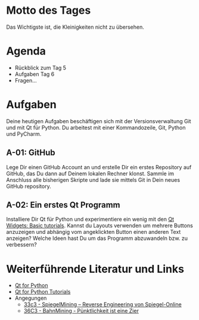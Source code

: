 # Motto des Tages

Das Wichtigste ist, die Kleinigkeiten nicht zu übersehen.

# Agenda

- Rückblick zum Tag 5
- Aufgaben Tag 6
- Fragen...

# Aufgaben

Deine heutigen Aufgaben beschäftigen sich mit der Versionsverwaltung Git und mit Qt für Python. Du arbeitest mit einer Kommandozeile, Git, Python und PyCharm.
## A-01: GitHub

Lege Dir einen GitHub Account an und erstelle Dir ein erstes Repository auf GitHub, das Du dann auf Deinem lokalen Rechner klonst. Sammle im Anschluss alle bisherigen Skripte und lade sie mittels Git in Dein neues GitHub repository.

## A-02: Ein erstes Qt Programm

Installiere Dir Qt für Python und experimentiere ein wenig mit den [Qt Widgets: Basic tutorials](https://doc.qt.io/qtforpython/tutorials/index.html#qt-widgets-basic-tutorials). Kannst du Layouts verwenden um mehrere Buttons anzuzeigen und abhängig vom angeklickten Button einen anderen Text anzeigen? Welche Ideen hast Du um das Programm abzuwandeln bzw. zu verbessern?

# Weiterführende Literatur und Links

- [Qt for Python](https://www.qt.io/qt-for-python)
- [Qt for Python Tutorials](https://doc.qt.io/qtforpython/tutorials/index.html)
- Angegungen
  - [33c3 - SpiegelMining – Reverse Engineering von Spiegel-Online](https://www.youtube.com/watch?v=-YpwsdRKt8Q)
  - [36C3 - BahnMining - Pünktlichkeit ist eine Zier](https://www.youtube.com/watch?v=0rb9CfOvojk)
